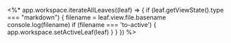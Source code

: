 <%*
  app.workspace.iterateAllLeaves((leaf) => {
    if (leaf.getViewState().type === "markdown") {
      filename = leaf.view.file.basename
      console.log(filename)
      if (filename === 'to-active') {
        app.workspace.setActiveLeaf(leaf)
      }
    }
  })
%>
